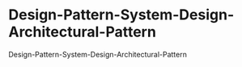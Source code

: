# Design-Pattern-System-Design-Architectural-Pattern
Design-Pattern-System-Design-Architectural-Pattern
